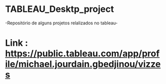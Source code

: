# TABLEAU_Desktp_project
-Repositório de alguns projetos relalizados no tableau-
# Link : https://public.tableau.com/app/profile/michael.jourdain.gbedjinou/vizzes
